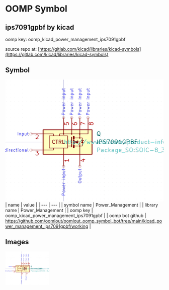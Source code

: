 # OOMP Symbol  
## ips7091gpbf  by kicad  
  
oomp key: oomp_kicad_power_management_ips7091gpbf  
  
source repo at: [https://gitlab.com/kicad/libraries/kicad-symbols](https://gitlab.com/kicad/libraries/kicad-symbols)  
## Symbol  
  
[![working.png](working_600.png)](working.png)  
| name | value | 
| --- | --- | 
| symbol name | Power_Management | 
| library name | Power_Management | 
| oomp key | oomp_kicad_power_management_ips7091gpbf | 
| oomp bot github | https://github.com/oomlout/oomlout_oomp_symbol_bot/tree/main/kicad_power_management_ips7091gpbf/working | 
## Images  
  
[![working.png](working_140.png)](working.png)  
